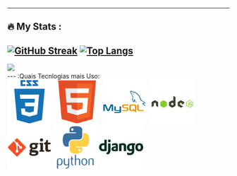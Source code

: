 
---
:fire: My Stats :
---
[![GitHub Streak](http://github-readme-streak-stats.herokuapp.com?user=Gaba034&theme=dark&background=black)](https://git.io/streak-stats)
[![Top Langs](https://github-readme-stats.vercel.app/api/top-langs/?username=Gaba034&layout=compact&theme=vision-friendly-dark)](https://github.com/anuraghazra/github-readme-stats) 
---
<div><img height="180em" src="https://github-readme-stats.vercel.app/api?username=Gaba034&show_icons=true&theme=github_dark&include_all_commits=true&count_private=true"/></div>
---
:Quais Tecnlogias mais Uso:

<div>
  <img src="https://github.com/devicons/devicon/blob/master/icons/css3/css3-plain-wordmark.svg"  title="CSS3" alt="CSS" width="100" height="100"/>&nbsp;
  <img src="https://github.com/devicons/devicon/blob/master/icons/html5/html5-original.svg" title="HTML5" alt="HTML" width="100" height="100"/>&nbsp;
  <img src="https://github.com/devicons/devicon/blob/master/icons/mysql/mysql-original-wordmark.svg" title="MySQL"  alt="MySQL" width="100" height="100"/>&nbsp;
  <img src="https://github.com/devicons/devicon/blob/master/icons/nodejs/nodejs-original-wordmark.svg" title="NodeJS" alt="NodeJS" width="100" height="100"/>&nbsp;
  <img src="https://github.com/devicons/devicon/blob/master/icons/git/git-original-wordmark.svg" title="Git" **alt="Git" width="100" height="100"/>
  <img src="https://github.com/devicons/devicon/blob/master/icons/python/python-original-wordmark.svg" title="Git" **alt="Git" width="100" height="100"/>
  <img src="https://github.com/devicons/devicon/blob/master/icons/django/django-plain-wordmark.svg" title="Git" **alt="Git" width="100" height="100"/>
</div>


